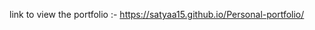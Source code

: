 link to view the portfolio :-  https://satyaa15.github.io/Personal-portfolio/ 
                      
